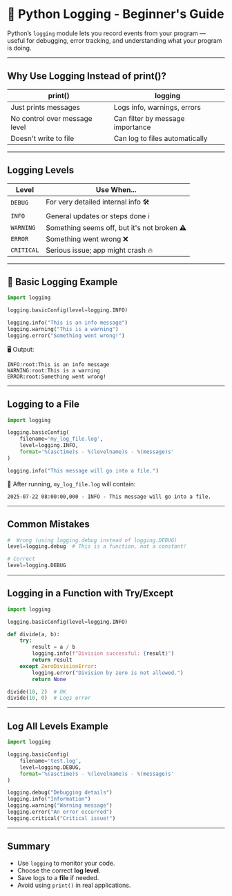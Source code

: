 
# 📝 Python Logging - Beginner's Guide

Python’s `logging` module lets you record events from your program — useful for debugging, error tracking, and understanding what your program is doing.

---

## Why Use Logging Instead of print()?

| print()                        | logging                         |
|-------------------------------|----------------------------------|
| Just prints messages           | Logs info, warnings, errors     |
| No control over message level | Can filter by message importance |
| Doesn't write to file         | Can log to files automatically   |

---

##  Logging Levels

| Level       | Use When...                             |
|-------------|------------------------------------------|
| `DEBUG`     | For very detailed internal info 🛠️       |
| `INFO`      | General updates or steps done ℹ️         |
| `WARNING`   | Something seems off, but it's not broken ⚠️ |
| `ERROR`     | Something went wrong ❌                   |
| `CRITICAL`  | Serious issue; app might crash 🔥         |

---

## 🧪 Basic Logging Example

```python
import logging

logging.basicConfig(level=logging.INFO)

logging.info("This is an info message")
logging.warning("This is a warning")
logging.error("Something went wrong!")
```

🖥️ Output:
```
INFO:root:This is an info message
WARNING:root:This is a warning
ERROR:root:Something went wrong!
```

---

##  Logging to a File

```python
import logging

logging.basicConfig(
    filename='my_log_file.log',
    level=logging.INFO,
    format='%(asctime)s - %(levelname)s - %(message)s'
)

logging.info("This message will go into a file.")
```

📂 After running, `my_log_file.log` will contain:
```
2025-07-22 08:00:00,000 - INFO - This message will go into a file.
```

---

##  Common Mistakes

```python
#  Wrong (using logging.debug instead of logging.DEBUG)
level=logging.debug  # This is a function, not a constant!

# Correct
level=logging.DEBUG
```

---
## Logging in a Function with Try/Except

```python
import logging

logging.basicConfig(level=logging.INFO)

def divide(a, b):
    try:
        result = a / b
        logging.info(f"Division successful: {result}")
        return result
    except ZeroDivisionError:
        logging.error("Division by zero is not allowed.")
        return None

divide(10, 2)  # OK
divide(10, 0)  # Logs error
```

---

##  Log All Levels Example

```python
import logging

logging.basicConfig(
    filename='test.log',
    level=logging.DEBUG,
    format='%(asctime)s - %(levelname)s - %(message)s'
)

logging.debug("Debugging details")
logging.info("Information")
logging.warning("Warning message")
logging.error("An error occurred")
logging.critical("Critical issue!")
```

---

##  Summary

- Use `logging` to monitor your code.
- Choose the correct **log level**.
- Save logs to a **file** if needed.
- Avoid using `print()` in real applications.


